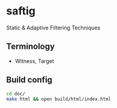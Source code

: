 # saftig
Static &amp; Adaptive Filtering Techniques

## Terminology

* Witness, Target

## Build config
```bash
cd doc/
make html && open build/html/index.html
```
